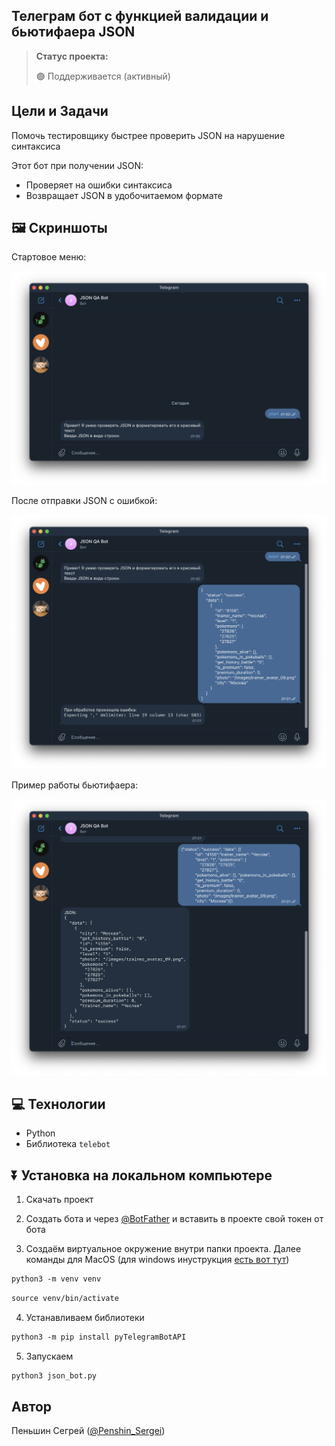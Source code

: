 <h2>Телеграм бот с функцией валидации и бьютифаера JSON</h2>

> **Статус проекта:**
>
> 🟢 Поддерживается (активный) 

## Цели и Задачи
Помочь тестировщику быстрее проверить JSON на нарушение синтаксиса

Этот бот при получении JSON:
* Проверяет на ошибки синтаксиса
* Возвращает JSON в удобочитаемом формате

## 🖼 Скриншоты

Стартовое меню:

![image](https://raw.githubusercontent.com/German-D/tg_json/main/static/menu.png)

После отправки JSON c ошибкой:

![image](https://raw.githubusercontent.com/German-D/tg_json/main/static/syntax.png)

Пример работы бьютифаера:

![image](https://raw.githubusercontent.com/German-D/tg_json/main/static/beautifaer.png)


## 💻 Технологии

* Python
* Библиотека `telebot`

## ⏬ Установка на локальном компьютере

1. Скачать проект
   
2. Создать бота и через [@BotFather](https://t.me/BotFather) и вставить в проекте свой токен от бота

3. Создаём виртуальное окружение внутри папки проекта.
Далее команды для MacOS (для windows инуструкция [есть вот тут](https://realpython.com/python-virtual-environments-a-primer/#create-it))

``` markdown
python3 -m venv venv
```

``` markdown
source venv/bin/activate
```
4. Устанавливаем библиотеки

``` markdown
python3 -m pip install pyTelegramBotAPI
```


5. Запускаем
``` markdown
python3 json_bot.py
```

## Автор

Пеньшин Сегрей ([@Penshin_Sergei](https://t.me/Penshin_Sergei))
